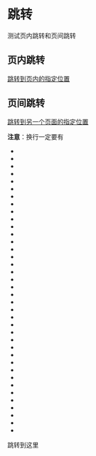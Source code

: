 # 跳转

测试页内跳转和页间跳转

## 页内跳转

[跳转到页内的指定位置](#jump)

## 页间跳转

[跳转到另一个页面的指定位置](/resoures/jump.md/#jump)

**注意**：换行一定要有

-
-
-
-
-
-
-
-
-
-
-
-
-
-
-
-
-
-
-
-
-
-
-
-
-
-
-
-
-
-
-
-
-
-
-
-
-
-

<span id="jump">跳转到这里</span>